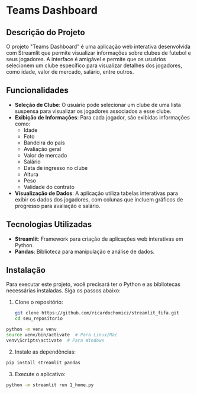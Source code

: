 # Teams Dashboard

## Descrição do Projeto

O projeto "Teams Dashboard" é uma aplicação web interativa desenvolvida com Streamlit que permite visualizar informações sobre clubes de futebol e seus jogadores. A interface é amigável e permite que os usuários selecionem um clube específico para visualizar detalhes dos jogadores, como idade, valor de mercado, salário, entre outros.

## Funcionalidades

- **Seleção de Clube**: O usuário pode selecionar um clube de uma lista suspensa para visualizar os jogadores associados a esse clube.
- **Exibição de Informações**: Para cada jogador, são exibidas informações como:
  - Idade
  - Foto
  - Bandeira do país
  - Avaliação geral
  - Valor de mercado
  - Salário
  - Data de ingresso no clube
  - Altura
  - Peso
  - Validade do contrato
- **Visualização de Dados**: A aplicação utiliza tabelas interativas para exibir os dados dos jogadores, com colunas que incluem gráficos de progresso para avaliação e salário.

## Tecnologias Utilizadas

- **Streamlit**: Framework para criação de aplicações web interativas em Python.
- **Pandas**: Biblioteca para manipulação e análise de dados.

## Instalação

Para executar este projeto, você precisará ter o Python e as bibliotecas necessárias instaladas. Siga os passos abaixo:

1. Clone o repositório:
   ```bash
   git clone https://github.com/ricardochomicz/streamlit_fifa.git
   cd seu_repositorio
   ```

```bash
python -m venv venv
source venv/bin/activate  # Para Linux/Mac
venv\Scripts\activate  # Para Windows
```

2. Instale as dependências:
```bash
pip install streamlit pandas
```

3. Execute o aplicativo:
```bash
python -m streamlit run 1_home.py
```